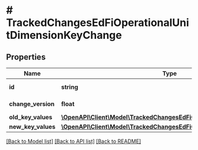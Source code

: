 # # TrackedChangesEdFiOperationalUnitDimensionKeyChange

## Properties

Name | Type | Description | Notes
------------ | ------------- | ------------- | -------------
**id** | **string** | Resource identifier | [optional]
**change_version** | **float** | Change version | [optional]
**old_key_values** | [**\OpenAPI\Client\Model\TrackedChangesEdFiOperationalUnitDimensionKey**](TrackedChangesEdFiOperationalUnitDimensionKey.md) |  | [optional]
**new_key_values** | [**\OpenAPI\Client\Model\TrackedChangesEdFiOperationalUnitDimensionKey**](TrackedChangesEdFiOperationalUnitDimensionKey.md) |  | [optional]

[[Back to Model list]](../../README.md#models) [[Back to API list]](../../README.md#endpoints) [[Back to README]](../../README.md)
